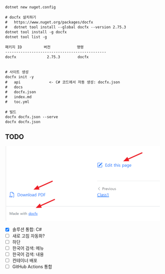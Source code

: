 ```shell
dotnet new nuget.config

# docfx 설치하기
#   https://www.nuget.org/packages/docfx
#   dotnet tool install --global docfx --version 2.75.3
dotnet tool install -g docfx
dotnet tool list -g

패키지 ID          버전            명령
----------------------------------------------
docfx              2.75.3        docfx


# 사이트 생성
docfx init -y
#   api             <- C# 코드에서 자동 생성: docfx.json
#   docs
#   docfx.json
#   index.md
#   toc.yml

# 빌드
docfx docfx.json --serve
docfx docfx.json
```

## TODO
![](./.images/2024-03-04-18-30-07.png)

- [x] 솔루션 통합: C#
- [ ] 새로 고침 자동화?
- [ ] 하단
- [ ] 한국어 검색: 메뉴
- [ ] 한국어 검색: 내용
- [ ] 컨테이너 배포
- [ ] GitHub Actions 통합
